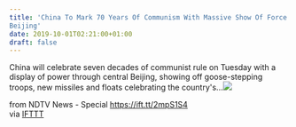 ```yaml
---
title: 'China To Mark 70 Years Of Communism With Massive Show Of Force In
Beijing'
date: 2019-10-01T02:21:00+01:00
draft: false
---
```


China will celebrate seven decades of communist rule on Tuesday with a display of power through central Beijing, showing off goose-stepping troops, new missiles and floats celebrating the country's...![](http://feeds.feedburner.com/~r/NDTV-LatestNews/~4/zDwpSMiHXW0)  
  
from NDTV News - Special https://ift.tt/2mpS1S4  
via [IFTTT](https://ifttt.com/?ref=da&site=blogger)